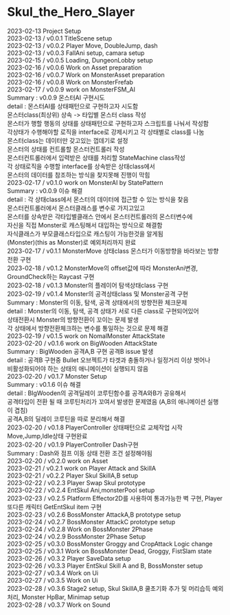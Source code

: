 # Skul_the_Hero_Slayer
2023-02-13 Project Setup<br/>
2023-02-13 / v0.0.1 TitleScene setup<br/>
2023-02-13 / v0.0.2 Player Move, DoubleJump, dash<br/>
2023-02-13 / v0.0.3 FallAni setup, camara setup<br/>
2023-02-15 / v0.0.5 Loading, DungeonLobby setup<br/>
2023-02-16 / v0.0.6 Work on Asset preparation<br/>
2023-02-16 / v0.0.7 Work on MonsterAsset preparation<br/>
2023-02-16 / v0.0.8 Work on MonsterFrefab<br/>
2023-02-17 / v0.0.9 work on MonsterFSM_AI<br/>
            Summary :   v0.0.9 몬스터AI 구현시도<br/>
            detail  :   몬스터AI를 상태패턴으로 구현하고자 시도함<br/>
                        몬스터class(최상위) 상속 -> 타입별 몬스터 class 작성<br/>
                        몬스터가 행할 행동의 상태를 상태패턴으로 구현하고자 스크립트를 나눠서 작성함<br/>
                        각상태가 수행해야할 로직을 interface로 강제시키고 각 상태별로 class를 나눔<br/>
                        몬스터class는 데이터만 갖고있는 껍데기로 설정<br/>
                        몬스터의 상태를 컨트롤할 몬스터컨트롤러 작성<br/>
                        몬스터컨트롤러에서 입력받은 상태를 처리할 StateMachine class작성<br/>
                        각 상태로직을 수행할 interface를 상속받은 상태class에서<br/>
                        몬스터의 데이터를 참조하는 방식을 찾지못해 진행이 막힘<br/>
2023-02-17 / v0.1.0 work on MonsterAI by StatePattern<br/>
            Summary :   v0.0.9 이슈 해결<br/>
            detail  :   각 상태class에서 몬스터의 데이터에 접근할 수 있는 방식을 찾음<br/>
                        몬스터컨트롤러에서 몬스터클래스를 변수로 가지고있고<br/>
                        몬스터를 상속받은 각타입별클래스 안에서 몬스터컨트롤러의 몬스터변수에<br/>
                        자신을 직접 Monster로 캐스팅해서 대입하는 방식으로 해결함<br/>
                        자식클래스가 부모클래스타입으로 캐스팅이 가능한것을 알게됨<br/>
                        (Monster)(this as Monster)로 예외처리까지 완료<br/>
2023-02-17 / v0.1.1 MonsterMove 상태class 몬스터가 이동방향을 바라보는 방향전환 구현<br/>
2023-02-18 / v0.1.2 MonsterMove의 offset값에 따라 MonsterAni변경, GroundCheck하는 Raycast 구현<br/>
2023-02-18 / v0.1.3 Monster의 플레이어 탐색상태class 구현<br/>
2023-02-19 / v0.1.4 Monster의 공격상태class 및 Monster공격 구현<br/>
            Summary :   Monster의 이동, 탐색, 공격 상태에서의 방향전환 체크문제<br/>
            detail  :   Monster의 이동, 탐색, 공격 상태가 서로 다른 class로 구현되어있어<br/>
                        상태전환시 Monster의 방향전환이 꼬이는 문제 발생<br/>
                        각 상태에서 방향전환체크하는 변수를 통일하는 것으로 문제 해결<br/>
2023-02-19 / v0.1.5 work on NomalMonster AttackState<br/>
2023-02-20 / v0.1.6 work on BigWooden AttackState<br/>
            Summary :  BigWooden 공격A,B 구현 공격B issue 발생<br/>
            detail  :  공격B 구현중 Bullet 오브젝트가 타겟과 충돌하거나 일정거리 이상 벗어나<br>
                        비활성화되어야 하는 상태의 애니메이션이 실행되지 않음<br/>
2023-02-20 / v0.1.7 Monster Setup<br/>
            Summary :   v0.1.6 이슈 해결<br/>
            detail  :   BIgWooden의 공격딜레이 코루틴함수를 공격A와B가 공유해서<br/>
                        공격타입이 전환 될 때 코루틴처리가 꼬여서 발생한 문제였음 (A,B의 애니메이션 실행이 겹침)<br/>
                        공격A,B의 딜레이 코루틴을 따로 분리해서 해결<br/>
2023-02-20 / v0.1.8 PlayerController 상태패턴으로 교체작업 시작<br/>
                    Move,Jump,Idle상태 구현완료<br/>
2023-02-20 / v0.1.9 PlayerController Dash구현<br/>
            Summary :   Dash와 점프 이동 상태 전환 조건 설정해야됨<br/>
2023-02-20 / v0.2.0 work on Asset<br/>
2023-02-21 / v0.2.1 work on Player Attack and SkillA<br/>
2023-02-21 / v0.2.2 Player Skul SkillA,B setup<br/>
2023-02-22 / v0.2.3 Player Swap Skul prototype<br/>
2023-02-22 / v0.2.4 EntSkul Ani,monsterPool setup<br/>
2023-02-23 / v0.2.5 Platform Effector2D를 사용하여 통과가능한 벽 구현, Player 또다른 캐릭터 GetEntSkul item 구현<br/>
2023-02-23 / v0.2.6 BossMonster AttackA,B prototype setup<br/>
2023-02-24 / v0.2.7 BossMonster AttackC prototype setup<br/>
2023-02-24 / v0.2.8 Work on BossMonster 2Phase<br/>
2023-02-24 / v0.2.9 BossMonster 2Phase Setup<br/>
2023-02-25 / v0.3.0 BossMonster Groggy and CropAttack Logic change<br/>
2023-02-25 / v0.3.1 Work on BossMonster Dead, Groggy, FistSlam state<br/>
2023-02-26 / v0.3.2 Player SaveData setup<br/>
2023-02-26 / v0.3.3 Player EntSkul Skill A and B, BossMonster setup<br/>
2023-02-27 / v0.3.4 Work on Ui<br/>
2023-02-27 / v0.3.5 Work on Ui<br/>
2023-02-28 / v0.3.6 Stage2 setup, Skul SkillA,B 쿨초기화 추가 및 머리습득 예외처리, Monster HpBar, Minimap setup<br/>
2023-02-28 / v0.3.7 Work on Sound<br/>
